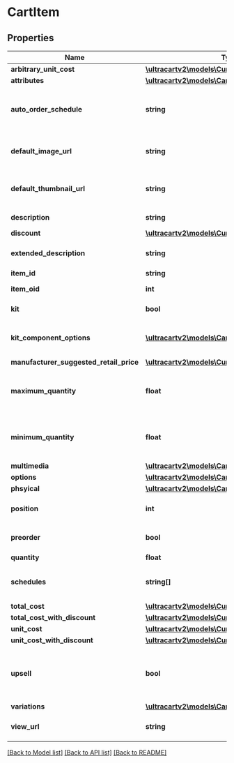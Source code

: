 # CartItem

## Properties
Name | Type | Description | Notes
------------ | ------------- | ------------- | -------------
**arbitrary_unit_cost** | [**\ultracartv2\models\Currency**](Currency.md) |  | [optional] 
**attributes** | [**\ultracartv2\models\CartItemAttribute[]**](CartItemAttribute.md) | Attributes | [optional] 
**auto_order_schedule** | **string** | Auto order schedule the customer selected | [optional] 
**default_image_url** | **string** | URL to the default multimedia image | [optional] 
**default_thumbnail_url** | **string** | URL to the default multimedia thumbnail | [optional] 
**description** | **string** | Description of the item | [optional] 
**discount** | [**\ultracartv2\models\Currency**](Currency.md) |  | [optional] 
**extended_description** | **string** | Extended description of the item | [optional] 
**item_id** | **string** | Item ID | [optional] 
**item_oid** | **int** | Item object identifier | [optional] 
**kit** | **bool** | True if this item is a kit | [optional] 
**kit_component_options** | [**\ultracartv2\models\CartKitComponentOption[]**](CartKitComponentOption.md) | Options associated with the kit components | [optional] 
**manufacturer_suggested_retail_price** | [**\ultracartv2\models\Currency**](Currency.md) |  | [optional] 
**maximum_quantity** | **float** | Maximum quantity the customer can purchase | [optional] 
**minimum_quantity** | **float** | Minimum quantity the customer can purchase | [optional] 
**multimedia** | [**\ultracartv2\models\CartItemMultimedia[]**](CartItemMultimedia.md) | Multimedia | [optional] 
**options** | [**\ultracartv2\models\CartItemOption[]**](CartItemOption.md) | Options | [optional] 
**phsyical** | [**\ultracartv2\models\CartItemPhysical**](CartItemPhysical.md) |  | [optional] 
**position** | **int** | Position of the item in the cart | [optional] 
**preorder** | **bool** | True if this item is on pre-order | [optional] 
**quantity** | **float** | quantity | [optional] 
**schedules** | **string[]** | Customer selectable auto order schedules | [optional] 
**total_cost** | [**\ultracartv2\models\Currency**](Currency.md) |  | [optional] 
**total_cost_with_discount** | [**\ultracartv2\models\Currency**](Currency.md) |  | [optional] 
**unit_cost** | [**\ultracartv2\models\Currency**](Currency.md) |  | [optional] 
**unit_cost_with_discount** | [**\ultracartv2\models\Currency**](Currency.md) |  | [optional] 
**upsell** | **bool** | True if this item was added to the cart as part of an upsell | [optional] 
**variations** | [**\ultracartv2\models\CartItemVariationSelection[]**](CartItemVariationSelection.md) | Variations | [optional] 
**view_url** | **string** | URL to view the product on the site | [optional] 

[[Back to Model list]](../README.md#documentation-for-models) [[Back to API list]](../README.md#documentation-for-api-endpoints) [[Back to README]](../README.md)


